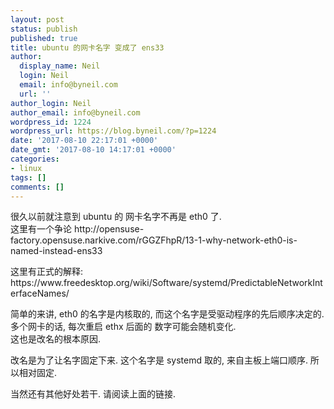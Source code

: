 ```yaml
---
layout: post
status: publish
published: true
title: ubuntu 的网卡名字 变成了 ens33
author:
  display_name: Neil
  login: Neil
  email: info@byneil.com
  url: ''
author_login: Neil
author_email: info@byneil.com
wordpress_id: 1224
wordpress_url: https://blog.byneil.com/?p=1224
date: '2017-08-10 22:17:01 +0000'
date_gmt: '2017-08-10 14:17:01 +0000'
categories:
- linux
tags: []
comments: []
---
```

<p>很久以前就注意到 ubuntu 的 网卡名字不再是 eth0 了.<br />
这里有一个争论 http://opensuse-factory.opensuse.narkive.com/rGGZFhpR/13-1-why-network-eth0-is-named-instead-ens33</p>
<p>这里有正式的解释: https://www.freedesktop.org/wiki/Software/systemd/PredictableNetworkInterfaceNames/</p>
<p>简单的来讲, eth0 的名字是内核取的, 而这个名字是受驱动程序的先后顺序决定的.  多个网卡的话, 每次重启 ethx 后面的 数字可能会随机变化.<br />
这也是改名的根本原因.</p>
<p>改名是为了让名字固定下来. 这个名字是 systemd 取的, 来自主板上端口顺序. 所以相对固定.</p>
<p>当然还有其他好处若干. 请阅读上面的链接.</p>

